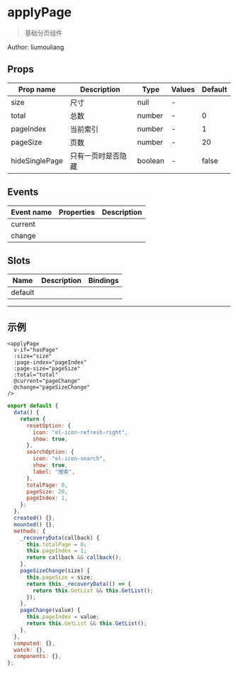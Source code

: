 # applyPage

> 基础分页组件

Author: liumouliang

## Props

| Prop name      | Description        | Type    | Values | Default |
| -------------- | ------------------ | ------- | ------ | ------- |
| size           | 尺寸               | null    | -      |         |
| total          | 总数               | number  | -      | 0       |
| pageIndex      | 当前索引           | number  | -      | 1       |
| pageSize       | 页数               | number  | -      | 20      |
| hideSinglePage | 只有一页时是否隐藏 | boolean | -      | false   |

## Events

| Event name | Properties | Description |
| ---------- | ---------- | ----------- |
| current    |            |
| change     |            |

## Slots

| Name    | Description | Bindings |
| ------- | ----------- | -------- |
| default |             |          |

---

## 示例

```vue
<applyPage
  v-if="hasPage"
  :size="size"
  :page-index="pageIndex"
  :page-size="pageSize"
  :total="total"
  @current="pageChange"
  @change="pageSizeChange"
/>
```

```js
export default {
  data() {
    return {
      resetOption: {
        icon: "el-icon-refresh-right",
        show: true,
      },
      searchOption: {
        icon: "el-icon-search",
        show: true,
        label: "搜索",
      },
      totalPage: 0,
      pageSize: 20,
      pageIndex: 1,
    };
  },
  created() {},
  mounted() {},
  methods: {
    _recoveryData(callback) {
      this.totalPage = 0;
      this.pageIndex = 1;
      return callback && callback();
    },
    pageSizeChange(size) {
      this.pageSize = size;
      return this._recoveryData(() => {
        return this.GetList && this.GetList();
      });
    },
    pageChange(value) {
      this.pageIndex = value;
      return this.GetList && this.GetList();
    },
  },
  computed: {},
  watch: {},
  components: {},
};
```
